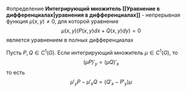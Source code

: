 #определение 
**Интегрирующий множитель [[Уравнение в дифференциалах|уравнения в дифференциалах]]** - непрерывная функция $\mu(x, y) \neq 0$, для которой уравнение
$$\mu(x, y)(P(x, y)dx + Q(x, y)dy) = 0$$
является уравнением в полных дифференциалах

Пусть $P, Q \in C^1(G)$. Если интегрирующий множитель $\mu \in C^1(G)$, то
$$(\mu P)'_y = (\mu Q)'_x$$ то есть
$$\mu'_y P - \mu'_x Q = (Q'_x - P'_y )\mu$$
